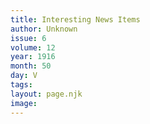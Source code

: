 ```yaml
---
title: Interesting News Items
author: Unknown
issue: 6
volume: 12
year: 1916
month: 50
day: V
tags:
layout: page.njk
image:
---
```


